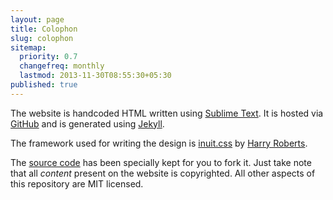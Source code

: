 ```yaml
---
layout: page
title: Colophon
slug: colophon
sitemap:
  priority: 0.7
  changefreq: monthly
  lastmod: 2013-11-30T08:55:30+05:30
published: true
---
```


The website is handcoded HTML written using [Sublime Text](http://www.sublimetext.com). It is hosted via [GitHub](https://github.com) and is generated using [Jekyll](https://github.com/mojombo/jekyll).

The framework used for writing the design is [inuit.css](https://github.com/csswizardry/inuit.css) by [Harry Roberts](http://csswizardry.com).

The [source code](https://github.com/aniketpant/aniketpant.github.com) has been specially kept for you to fork it. Just take note that all _content_ present on the website is copyrighted. All other aspects of this repository are MIT licensed.